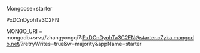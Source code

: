 Mongoose+starter

PxDCnDyohTa3C2FN

MONGO_URI = mongodb+srv://zhangyongqi7:PxDCnDyohTa3C2FN@starter.c7yka.mongodb.net/?retryWrites=true&w=majority&appName=starter